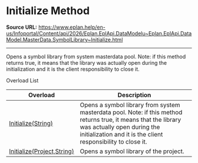 # Initialize Method

**Source URL:** https://www.eplan.help/en-us/Infoportal/Content/api/2026/Eplan.EplApi.DataModelu~Eplan.EplApi.DataModel.MasterData.SymbolLibrary~Initialize.html

---

Opens a symbol library from system masterdata pool. Note: if this method returns true, it means that the library was actually open during the initialization and it is the client responsibility to close it.

Overload List

| Overload | Description |
| --- | --- |
| [Initialize(String)](Eplan.EplApi.DataModelu~Eplan.EplApi.DataModel.MasterData.SymbolLibrary~Initialize(String).html) | Opens a symbol library from system masterdata pool. Note: if this method returns true, it means that the library was actually open during the initialization and it is the client responsibility to close it. |
| [Initialize(Project,String)](Eplan.EplApi.DataModelu~Eplan.EplApi.DataModel.MasterData.SymbolLibrary~Initialize(Project,String).html) | Opens a symbol library of the project. |
